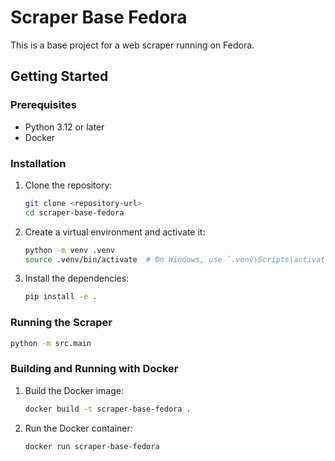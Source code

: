 # Scraper Base Fedora

This is a base project for a web scraper running on Fedora.

## Getting Started

### Prerequisites

- Python 3.12 or later
- Docker

### Installation

1.  Clone the repository:

    ```bash
    git clone <repository-url>
    cd scraper-base-fedora
    ```

2.  Create a virtual environment and activate it:

    ```bash
    python -m venv .venv
    source .venv/bin/activate  # On Windows, use `.venv\Scripts\activate`
    ```

3.  Install the dependencies:
    ```bash
    pip install -e .
    ```

### Running the Scraper

```bash
python -m src.main
```

### Building and Running with Docker

1.  Build the Docker image:

    ```bash
    docker build -t scraper-base-fedora .
    ```

2.  Run the Docker container:
    ```bash
    docker run scraper-base-fedora
    ```
